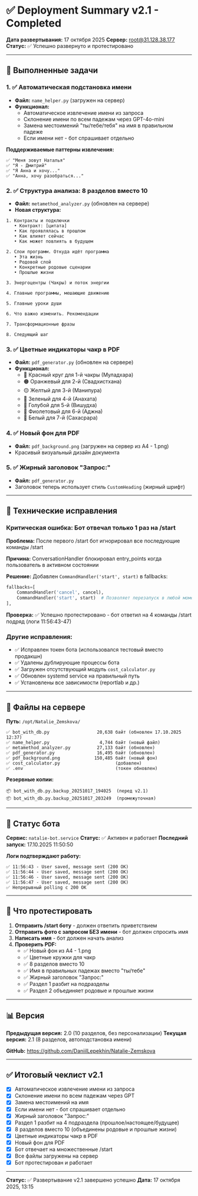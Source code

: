 # ✅ Deployment Summary v2.1 - Completed

**Дата развертывания:** 17 октября 2025
**Сервер:** root@31.128.38.177
**Статус:** ✅ Успешно развернуто и протестировано

---

## 🎯 Выполненные задачи

### 1. ✅ Автоматическая подстановка имени
- **Файл:** `name_helper.py` (загружен на сервер)
- **Функционал:**
  - Автоматическое извлечение имени из запроса
  - Склонение имени по всем падежам через GPT-4o-mini
  - Замена местоимений "ты/тебе/тебя" на имя в правильном падеже
  - Если имени нет - бот спрашивает отдельно

**Поддерживаемые паттерны извлечения:**
```
✅ "Меня зовут Наталья"
✅ "Я - Дмитрий"
✅ "Я Анна и хочу..."
✅ "Анна, хочу разобраться..."
```

### 2. ✅ Структура анализа: 8 разделов вместо 10
- **Файл:** `metamethod_analyzer.py` (обновлен на сервере)
- **Новая структура:**

```
1. Контракты и подключки
   • Контракт: [цитата]
   • Как проявлялась в прошлом
   • Как влияет сейчас
   • Как может повлиять в будущем

2. Слои программ. Откуда идёт программа
   • Эта жизнь
   • Родовой слой
   • Конкретные родовые сценарии
   • Прошлые жизни

3. Энергоцентры (Чакры) и поток энергии

4. Главные программы, мешающие движению

5. Главные уроки души

6. Что важно изменить. Рекомендации

7. Трансформационные фразы

8. Следующий шаг
```

### 3. ✅ Цветные индикаторы чакр в PDF
- **Файл:** `pdf_generator.py` (обновлен на сервере)
- **Функционал:**
  - 🔴 Красный круг для 1-й чакры (Муладхара)
  - 🟠 Оранжевый для 2-й (Свадхистхана)
  - 🟡 Желтый для 3-й (Манипура)
  - 💚 Зеленый для 4-й (Анахата)
  - 💙 Голубой для 5-й (Вишудха)
  - 💜 Фиолетовый для 6-й (Аджна)
  - 🤍 Белый для 7-й (Сахасрара)

### 4. ✅ Новый фон для PDF
- **Файл:** `pdf_background.png` (загружен на сервер из A4 - 1.png)
- Красивый визуальный дизайн документа

### 5. ✅ Жирный заголовок "Запрос:"
- **Файл:** `pdf_generator.py`
- Заголовок теперь использует стиль `CustomHeading` (жирный шрифт)

---

## 🔧 Технические исправления

### Критическая ошибка: Бот отвечал только 1 раз на /start
**Проблема:** После первого /start бот игнорировал все последующие команды /start

**Причина:** ConversationHandler блокировал entry_points когда пользователь в активном состоянии

**Решение:** Добавлен `CommandHandler('start', start)` в fallbacks:
```python
fallbacks=[
    CommandHandler('cancel', cancel),
    CommandHandler('start', start)  # Позволяет перезапуск в любой момент
],
```

**Проверка:** ✅ Успешно протестировано - бот ответил на 4 команды /start подряд (логи 11:56:43-47)

### Другие исправления:
- ✅ Исправлен токен бота (использовался тестовый вместо продакшн)
- ✅ Удалены дублирующие процессы бота
- ✅ Загружен отсутствующий модуль `cost_calculator.py`
- ✅ Обновлен systemd service на правильный путь
- ✅ Установлены все зависимости (reportlab и др.)

---

## 📂 Файлы на сервере

**Путь:** `/opt/Natalie_Zemskova/`

```
✅ bot_with_db.py                  20,638 байт (обновлен 17.10.2025 12:37)
✅ name_helper.py                   4,744 байт (новый файл)
✅ metamethod_analyzer.py          27,133 байт (обновлен)
✅ pdf_generator.py                16,495 байт (обновлен)
✅ pdf_background.png             150,485 байт (новый фон)
✅ cost_calculator.py                     (добавлен)
✅ .env                                   (токен обновлен)
```

**Резервные копии:**
```
📦 bot_with_db.py.backup_20251017_194025  (перед v2.1)
📦 bot_with_db.py.backup_20251017_203249  (промежуточная)
```

---

## 🚀 Статус бота

**Сервис:** `natalie-bot.service`
**Статус:** ✅ Активен и работает
**Последний запуск:** 17.10.2025 11:50:50

**Логи подтверждают работу:**
```
✅ 11:56:43 - User saved, message sent (200 OK)
✅ 11:56:44 - User saved, message sent (200 OK)
✅ 11:56:46 - User saved, message sent (200 OK)
✅ 11:56:47 - User saved, message sent (200 OK)
✅ Непрерывный polling с 200 OK
```

---

## 🧪 Что протестировать

1. **Отправить /start боту** - должен ответить приветствием
2. **Отправить фото с запросом БЕЗ имени** - бот должен спросить имя
3. **Написать имя** - бот должен начать анализ
4. **Проверить PDF:**
   - ✅ Новый фон из A4 - 1.png
   - ✅ Цветные кружки для чакр
   - ✅ 8 разделов вместо 10
   - ✅ Имя в правильных падежах вместо "ты/тебе"
   - ✅ Жирный заголовок "Запрос:"
   - ✅ Раздел 1 разбит на подразделы
   - ✅ Раздел 2 объединяет родовые и прошлые жизни

---

## 📊 Версия

**Предыдущая версия:** 2.0 (10 разделов, без персонализации)
**Текущая версия:** 2.1 (8 разделов, автоподстановка имени)

**GitHub:** https://github.com/DaniilLepekhin/Natalie-Zemskova

---

## ✅ Итоговый чеклист v2.1

- [x] Автоматическое извлечение имени из запроса
- [x] Склонение имени по всем падежам через GPT
- [x] Замена местоимений на имя
- [x] Если имени нет - бот спрашивает отдельно
- [x] Жирный заголовок "Запрос:"
- [x] Раздел 1 разбит на 4 подраздела (прошлое/настоящее/будущее)
- [x] 8 разделов вместо 10 (объединены родовые и прошлые жизни)
- [x] Цветные индикаторы чакр в PDF
- [x] Новый фон для PDF
- [x] Бот отвечает на множественные /start
- [x] Все файлы загружены на сервер
- [x] Бот протестирован и работает

---

**Статус:** ✅ Развертывание v2.1 завершено успешно
**Дата:** 17 октября 2025, 13:15
